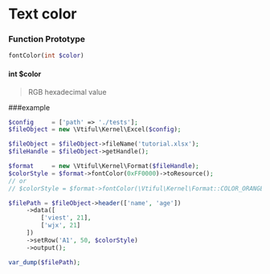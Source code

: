 # Text color

### **Function Prototype**

```php
fontColor(int $color)
```

#### **int $color**

> RGB hexadecimal value

###example

```php
$config     = ['path' => './tests'];
$fileObject = new \Vtiful\Kernel\Excel($config);

$fileObject = $fileObject->fileName('tutorial.xlsx');
$fileHandle = $fileObject->getHandle();

$format     = new \Vtiful\Kernel\Format($fileHandle);
$colorStyle = $format->fontColor(0xFF0000)->toResource();
// or
// $colorStyle = $format->fontColor(\Vtiful\Kernel\Format::COLOR_ORANGE)->toResource();

$filePath = $fileObject->header(['name', 'age'])
     ->data([
         ['viest', 21],
         ['wjx', 21]
     ])
     ->setRow('A1', 50, $colorStyle)
     ->output();

var_dump($filePath);
```